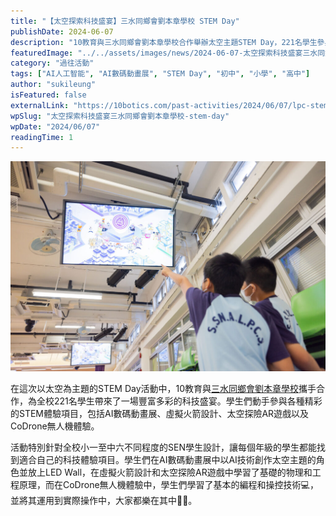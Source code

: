 ```yaml
---
title: "【太空探索科技盛宴】三水同鄉會劉本章學校 STEM Day"
publishDate: 2024-06-07
description: "10教育與三水同鄉會劉本章學校合作舉辦太空主題STEM Day，221名學生參與AI數碼動畫展、虛擬火箭設計、太空探險AR遊戲及CoDrone無人機體驗，學習科技知識。"
featuredImage: "../../assets/images/news/2024-06-07-太空探索科技盛宴三水同鄉會劉本章學校-stem-day/image1.jpg"
category: "過往活動"
tags: ["AI人工智能", "AI數碼動畫展", "STEM Day", "初中", "小學", "高中"]
author: "sukileung"
isFeatured: false
externalLink: "https://10botics.com/past-activities/2024/06/07/lpc-stem-day/"
wpSlug: "太空探索科技盛宴三水同鄉會劉本章學校-stem-day"
wpDate: "2024/06/07"
readingTime: 1
---
```


![](../../assets/images/news/2024-06-07-太空探索科技盛宴三水同鄉會劉本章學校-stem-day/image1.jpg)

在這次以太空為主題的STEM Day活動中，10教育與[三水同鄉會劉本章學校](https://www.lpc.edu.hk/)攜手合作，為全校221名學生帶來了一場豐富多彩的科技盛宴。學生們動手參與各種精彩的STEM體驗項目，包括AI數碼動畫展、虛擬火箭設計、太空探險AR遊戲以及CoDrone無人機體驗。

活動特別針對全校小一至中六不同程度的SEN學生設計，讓每個年級的學生都能找到適合自己的科技體驗項目。學生們在AI數碼動畫展中以AI技術創作太空主題的角色並放上LED Wall，在虛擬火箭設計和太空探險AR遊戲中學習了基礎的物理和工程原理，而在CoDrone無人機體驗中，學生們學習了基本的編程和操控技術💻，並將其運用到實際操作中，大家都樂在其中👏🎉。
